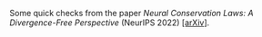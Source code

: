 Some quick checks from the paper _Neural Conservation Laws: A Divergence-Free Perspective_ (NeurIPS 2022) [\[arXiv\]](https://arxiv.org/abs/2210.01741).
